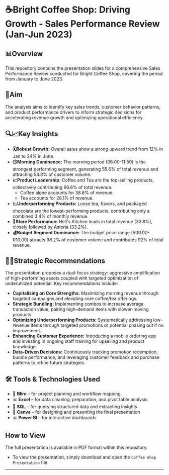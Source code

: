 # ☕Bright Coffee Shop: Driving Growth - Sales Performance Review (Jan-Jun 2023)

## 📊Overview 

This repository contains the presentation slides for a comprehensive Sales Performance Review conducted for Bright Coffee Shop, covering the period from January to June 2023.

## 📝Aim

The analysis aims to identify key sales trends, customer behavior patterns, and product performance drivers to inform strategic decisions for accelerating revenue growth and optimizing operational efficiency.


## 🔍📈Key Insights

* **🗓️Robust Growth:** Overall sales show a strong upward trend from 12% in Jan to 24% in June.
* **🕒Morning Dominance:** The morning period (06:00-11:59) is the strongest performing segment, generating 55.6% of total revenue and attracting 54.8% of customer volume.
* **📈Product Leadership:** Coffee and Tea are the top-selling products, collectively contributing 66.6% of total revenue.
  * Coffee alone accounts for 38.6% of revenue.
  * Tea accounts for 28.1% of revenue.
* **📉Underperforming Products:** Loose tea, flavors, and packaged chocolate are the lowest-performing products, contributing only a combined 3.4% of monthly revenue.
* **📍Store Performance:** Hell's Kitchen leads in total revenue (33.8%), closely followed by Astoria (33.2%).
* **💰Budget Segment Dominance:** The budget price range (R00.00-R10.00) attracts 98.2% of customer volume and contributes 92% of total revenue.

## 🎯💡Strategic Recommendations

The presentation proposes a dual-focus strategy: aggressive amplification of high-performing assets coupled with targeted optimization of underutilized potential. Key recommendations include:

* **Capitalizing on Core Strengths:** Maximizing morning revenue through targeted campaigns and elevating core coffee/tea offerings.
* **Strategic Bundling:** Implementing combos to increase average transaction value, pairing high-demand items with slower-moving products.
* **Optimizing Underperforming Products:** Systematically addressing low-revenue items through targeted promotions or potential phasing out if no improvement.
* **Enhancing Customer Experience:** Introducing a mobile ordering app and investing in ongoing staff training for upselling and product knowledge.
* **Data-Driven Decisions:** Continuously tracking promotion redemption, bundle performance, and leveraging customer feedback and purchase patterns to refine future strategies.

## 🛠️ Tools & Technologies Used

- 🧠 **Miro** – for project planning and workflow mapping  
- 📊 **Excel** – for data cleaning, preparation, and pivot table analysis
- 🐘 **SQL** – for querying structured data and extracting insights    
- 🎨 **Canva** – for designing and presenting the final presentation  
- 📊 **Power BI** – for interactive dashboards


  
## How to View

The full presentation is available in PDF format within this repository.
- To view the presentation, simply download and open the `Coffee Shop Presentation` file.




---





